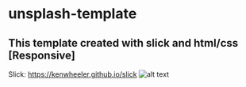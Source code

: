 # unsplash-template
## This template created with slick and html/css [Responsive]
Slick: https://kenwheeler.github.io/slick
![alt text](https://github.com/vector-mj/unsplash-template/sample/[branch]/image.jpg?raw=true)
